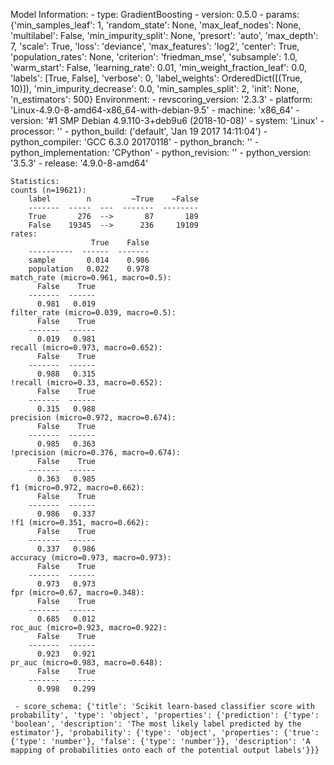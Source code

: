 Model Information:
	 - type: GradientBoosting
	 - version: 0.5.0
	 - params: {'min_samples_leaf': 1, 'random_state': None, 'max_leaf_nodes': None, 'multilabel': False, 'min_impurity_split': None, 'presort': 'auto', 'max_depth': 7, 'scale': True, 'loss': 'deviance', 'max_features': 'log2', 'center': True, 'population_rates': None, 'criterion': 'friedman_mse', 'subsample': 1.0, 'warm_start': False, 'learning_rate': 0.01, 'min_weight_fraction_leaf': 0.0, 'labels': [True, False], 'verbose': 0, 'label_weights': OrderedDict([(True, 10)]), 'min_impurity_decrease': 0.0, 'min_samples_split': 2, 'init': None, 'n_estimators': 500}
	Environment:
	 - revscoring_version: '2.3.3'
	 - platform: 'Linux-4.9.0-8-amd64-x86_64-with-debian-9.5'
	 - machine: 'x86_64'
	 - version: '#1 SMP Debian 4.9.110-3+deb9u6 (2018-10-08)'
	 - system: 'Linux'
	 - processor: ''
	 - python_build: ('default', 'Jan 19 2017 14:11:04')
	 - python_compiler: 'GCC 6.3.0 20170118'
	 - python_branch: ''
	 - python_implementation: 'CPython'
	 - python_revision: ''
	 - python_version: '3.5.3'
	 - release: '4.9.0-8-amd64'
	
	Statistics:
	counts (n=19621):
		label        n         ~True    ~False
		-------  -----  ---  -------  --------
		True       276  -->       87       189
		False    19345  -->      236     19109
	rates:
		              True    False
		----------  ------  -------
		sample       0.014    0.986
		population   0.022    0.978
	match_rate (micro=0.961, macro=0.5):
		  False    True
		-------  ------
		  0.981   0.019
	filter_rate (micro=0.039, macro=0.5):
		  False    True
		-------  ------
		  0.019   0.981
	recall (micro=0.973, macro=0.652):
		  False    True
		-------  ------
		  0.988   0.315
	!recall (micro=0.33, macro=0.652):
		  False    True
		-------  ------
		  0.315   0.988
	precision (micro=0.972, macro=0.674):
		  False    True
		-------  ------
		  0.985   0.363
	!precision (micro=0.376, macro=0.674):
		  False    True
		-------  ------
		  0.363   0.985
	f1 (micro=0.972, macro=0.662):
		  False    True
		-------  ------
		  0.986   0.337
	!f1 (micro=0.351, macro=0.662):
		  False    True
		-------  ------
		  0.337   0.986
	accuracy (micro=0.973, macro=0.973):
		  False    True
		-------  ------
		  0.973   0.973
	fpr (micro=0.67, macro=0.348):
		  False    True
		-------  ------
		  0.685   0.012
	roc_auc (micro=0.923, macro=0.922):
		  False    True
		-------  ------
		  0.923   0.921
	pr_auc (micro=0.983, macro=0.648):
		  False    True
		-------  ------
		  0.998   0.299
	
	 - score_schema: {'title': 'Scikit learn-based classifier score with probability', 'type': 'object', 'properties': {'prediction': {'type': 'boolean', 'description': 'The most likely label predicted by the estimator'}, 'probability': {'type': 'object', 'properties': {'true': {'type': 'number'}, 'false': {'type': 'number'}}, 'description': 'A mapping of probabilities onto each of the potential output labels'}}}

